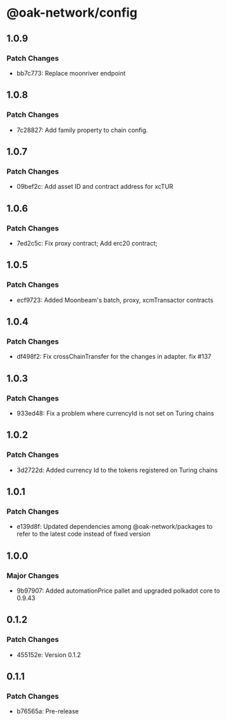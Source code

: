 # @oak-network/config

## 1.0.9

### Patch Changes

- bb7c773: Replace moonriver endpoint

## 1.0.8

### Patch Changes

- 7c28827: Add family property to chain config.

## 1.0.7

### Patch Changes

- 09bef2c: Add asset ID and contract address for xcTUR

## 1.0.6

### Patch Changes

- 7ed2c5c: Fix proxy contract; Add erc20 contract;

## 1.0.5

### Patch Changes

- ecf9723: Added Moonbeam's batch, proxy, xcmTransactor contracts

## 1.0.4

### Patch Changes

- df498f2: Fix crossChainTransfer for the changes in adapter. fix #137

## 1.0.3

### Patch Changes

- 933ed48: Fix a problem where currencyId is not set on Turing chains

## 1.0.2

### Patch Changes

- 3d2722d: Added currency Id to the tokens registered on Turing chains

## 1.0.1

### Patch Changes

- e139d8f: Updated dependencies among @oak-network/packages to refer to the latest code instead of fixed version

## 1.0.0

### Major Changes

- 9b97907: Added automationPrice pallet and upgraded polkadot core to 0.9.43

## 0.1.2

### Patch Changes

- 455152e: Version 0.1.2

## 0.1.1

### Patch Changes

- b76565a: Pre-release
